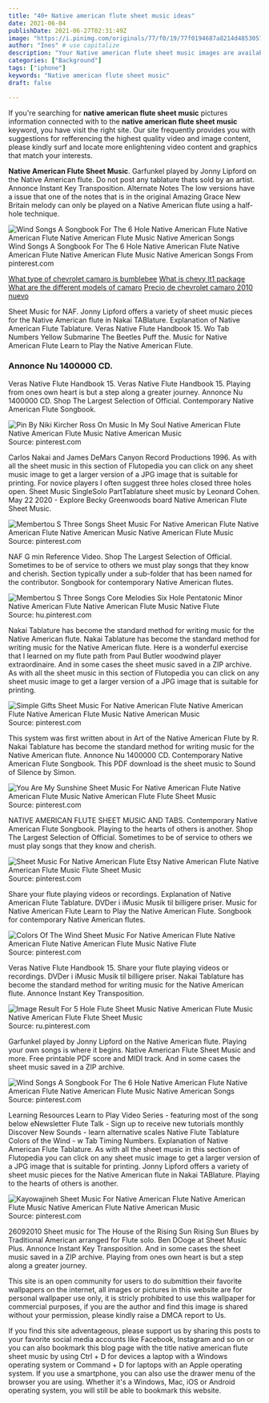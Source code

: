 ```yaml
---
title: "40+ Native american flute sheet music ideas"
date: 2021-06-04
publishDate: 2021-06-27T02:31:49Z
image: "https://i.pinimg.com/originals/77/f0/19/77f0194687a8214d48530572d062fdb5.jpg"
author: "Ines" # use capitalize
description: "Your Native american flute sheet music images are available in this site. Native american flute sheet music are a topic that is being searched for and liked by netizens today. You can Download the Native american flute sheet music files here. Get all royalty-free images."
categories: ["Background"]
tags: ["iphone"]
keywords: "Native american flute sheet music"
draft: false

---
```


If you're searching for **native american flute sheet music** pictures information connected with to the **native american flute sheet music** keyword, you have visit the right  site.  Our site frequently  provides you with  suggestions  for refferencing  the highest  quality video and image  content, please kindly surf and locate more enlightening video content and graphics  that match your interests.

**Native American Flute Sheet Music**. Garfunkel played by Jonny Lipford on the Native American flute. Do not post any tablature thats sold by an artist. Annonce Instant Key Transposition. Alternate Notes The low versions have a issue that one of the notes that is in the original Amazing Grace New Britain melody can only be played on a Native American flute using a half-hole technique.

![Wind Songs A Songbook For The 6 Hole Native American Flute Native American Flute Native American Flute Music Native American Songs](https://i.pinimg.com/originals/8f/7b/49/8f7b4934ee047ec6a400e1d12957f7d9.jpg "Wind Songs A Songbook For The 6 Hole Native American Flute Native American Flute Native American Flute Music Native American Songs")
Wind Songs A Songbook For The 6 Hole Native American Flute Native American Flute Native American Flute Music Native American Songs From pinterest.com

[What type of chevrolet camaro is bumblebee](/what-type-of-chevrolet-camaro-is-bumblebee/)
[What is chevy lt1 package](/what-is-chevy-lt1-package/)
[What are the different models of camaro](/what-are-the-different-models-of-camaro/)
[Precio de chevrolet camaro 2010 nuevo](/precio-de-chevrolet-camaro-2010-nuevo/)

Sheet Music for NAF. Jonny Lipford offers a variety of sheet music pieces for the Native American flute in Nakai TABlature. Explanation of Native American Flute Tablature. Veras Native Flute Handbook 15. Wo Tab Numbers Yellow Submarine The Beetles Puff the. Music for Native American Flute Learn to Play the Native American Flute.

### Annonce Nu 1400000 CD.

Veras Native Flute Handbook 15. Veras Native Flute Handbook 15. Playing from ones own heart is but a step along a greater journey. Annonce Nu 1400000 CD. Shop The Largest Selection of Official. Contemporary Native American Flute Songbook.


![Pin By Niki Kircher Ross On Music In My Soul Native American Flute Native American Flute Music Native American Music](https://i.pinimg.com/originals/4c/f7/b9/4cf7b962742ef03031063d9d5e94cbab.jpg "Pin By Niki Kircher Ross On Music In My Soul Native American Flute Native American Flute Music Native American Music")
Source: pinterest.com

Carlos Nakai and James DeMars Canyon Record Productions 1996. As with all the sheet music in this section of Flutopedia you can click on any sheet music image to get a larger version of a JPG image that is suitable for printing. For novice players I often suggest three holes closed three holes open. Sheet Music SingleSolo PartTablature sheet music by Leonard Cohen. May 22 2020 - Explore Becky Greenwoods board Native American Flute Sheet Music.

![Membertou S Three Songs Sheet Music For Native American Flute Native American Flute Native American Music Native American Flute Music](https://i.pinimg.com/originals/e9/40/4a/e9404a375d6dcedfbb3922bff1e05b84.jpg "Membertou S Three Songs Sheet Music For Native American Flute Native American Flute Native American Music Native American Flute Music")
Source: pinterest.com

NAF G min Reference Video. Shop The Largest Selection of Official. Sometimes to be of service to others we must play songs that they know and cherish. Section typically under a sub-folder that has been named for the contributor. Songbook for contemporary Native American flutes.

![Membertou S Three Songs Core Melodies Six Hole Pentatonic Minor Native American Flute Native American Flute Music Native Flute](https://i.pinimg.com/originals/eb/61/46/eb6146661e3c6f6b20722f16114f4598.png "Membertou S Three Songs Core Melodies Six Hole Pentatonic Minor Native American Flute Native American Flute Music Native Flute")
Source: hu.pinterest.com

Nakai Tablature has become the standard method for writing music for the Native American flute. Nakai Tablature has become the standard method for writing music for the Native American flute. Here is a wonderful exercise that I learned on my flute path from Paul Butler woodwind player extraordinaire. And in some cases the sheet music saved in a ZIP archive. As with all the sheet music in this section of Flutopedia you can click on any sheet music image to get a larger version of a JPG image that is suitable for printing.

![Simple Gifts Sheet Music For Native American Flute Native American Flute Native American Flute Music Native American Music](https://i.pinimg.com/originals/bf/ca/b9/bfcab9b8a935b2b5a566896eeefcc7bd.jpg "Simple Gifts Sheet Music For Native American Flute Native American Flute Native American Flute Music Native American Music")
Source: pinterest.com

This system was first written about in Art of the Native American Flute by R. Nakai Tablature has become the standard method for writing music for the Native American flute. Annonce Nu 1400000 CD. Contemporary Native American Flute Songbook. This PDF download is the sheet music to Sound of Silence by Simon.

![You Are My Sunshine Sheet Music For Native American Flute Native American Flute Music Native American Flute Flute Sheet Music](https://i.pinimg.com/originals/57/71/80/577180fa8e4912aadfaad353a10bfdcc.jpg "You Are My Sunshine Sheet Music For Native American Flute Native American Flute Music Native American Flute Flute Sheet Music")
Source: pinterest.com

NATIVE AMERICAN FLUTE SHEET MUSIC AND TABS. Contemporary Native American Flute Songbook. Playing to the hearts of others is another. Shop The Largest Selection of Official. Sometimes to be of service to others we must play songs that they know and cherish.

![Sheet Music For Native American Flute Etsy Native American Flute Native American Flute Music Flute Sheet Music](https://i.pinimg.com/originals/b8/fb/e5/b8fbe512d415e097fb62568a12fbd684.jpg "Sheet Music For Native American Flute Etsy Native American Flute Native American Flute Music Flute Sheet Music")
Source: pinterest.com

Share your flute playing videos or recordings. Explanation of Native American Flute Tablature. DVDer i iMusic Musik til billigere priser. Music for Native American Flute Learn to Play the Native American Flute. Songbook for contemporary Native American flutes.

![Colors Of The Wind Sheet Music For Native American Flute Native American Flute Native American Flute Music Native Flute](https://i.pinimg.com/originals/8f/57/09/8f57090340032f08e1b8246a5f2fe2e1.jpg "Colors Of The Wind Sheet Music For Native American Flute Native American Flute Native American Flute Music Native Flute")
Source: pinterest.com

Veras Native Flute Handbook 15. Share your flute playing videos or recordings. DVDer i iMusic Musik til billigere priser. Nakai Tablature has become the standard method for writing music for the Native American flute. Annonce Instant Key Transposition.

![Image Result For 5 Hole Flute Sheet Music Native American Flute Music Native American Flute Flute Sheet Music](https://i.pinimg.com/originals/19/20/fd/1920fda656bb358ce43d109d7c8a4ba7.jpg "Image Result For 5 Hole Flute Sheet Music Native American Flute Music Native American Flute Flute Sheet Music")
Source: ru.pinterest.com

Garfunkel played by Jonny Lipford on the Native American flute. Playing your own songs is where it begins. Native American Flute Sheet Music and more. Free printable PDF score and MIDI track. And in some cases the sheet music saved in a ZIP archive.

![Wind Songs A Songbook For The 6 Hole Native American Flute Native American Flute Native American Flute Music Native American Songs](https://i.pinimg.com/originals/8f/7b/49/8f7b4934ee047ec6a400e1d12957f7d9.jpg "Wind Songs A Songbook For The 6 Hole Native American Flute Native American Flute Native American Flute Music Native American Songs")
Source: pinterest.com

Learning Resources Learn to Play Video Series - featuring most of the song below eNewsletter Flute Talk - Sign up to receive new tutorials monthly Discover New Sounds - learn alternative scales Native Flute Tablature Colors of the Wind - w Tab Timing Numbers. Explanation of Native American Flute Tablature. As with all the sheet music in this section of Flutopedia you can click on any sheet music image to get a larger version of a JPG image that is suitable for printing. Jonny Lipford offers a variety of sheet music pieces for the Native American flute in Nakai TABlature. Playing to the hearts of others is another.

![Kayowajineh Sheet Music For Native American Flute Native American Flute Music Native American Flute Native American Music](https://i.pinimg.com/originals/77/f0/19/77f0194687a8214d48530572d062fdb5.jpg "Kayowajineh Sheet Music For Native American Flute Native American Flute Music Native American Flute Native American Music")
Source: pinterest.com

26092010 Sheet music for The House of the Rising Sun Rising Sun Blues by Traditional American arranged for Flute solo. Ben DOoge at Sheet Music Plus. Annonce Instant Key Transposition. And in some cases the sheet music saved in a ZIP archive. Playing from ones own heart is but a step along a greater journey.

This site is an open community for users to do submittion their favorite wallpapers on the internet, all images or pictures in this website are for personal wallpaper use only, it is stricly prohibited to use this wallpaper for commercial purposes, if you are the author and find this image is shared without your permission, please kindly raise a DMCA report to Us.

If you find this site adventageous, please support us by sharing this posts to your favorite social media accounts like Facebook, Instagram and so on or you can also bookmark this blog page with the title native american flute sheet music by using Ctrl + D for devices a laptop with a Windows operating system or Command + D for laptops with an Apple operating system. If you use a smartphone, you can also use the drawer menu of the browser you are using. Whether it's a Windows, Mac, iOS or Android operating system, you will still be able to bookmark this website.
